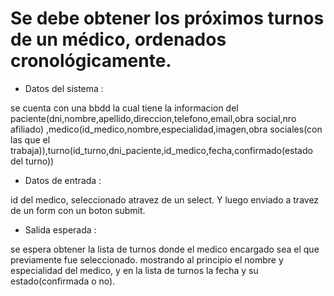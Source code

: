 # Se debe obtener los próximos turnos de un médico, ordenados cronológicamente.

- Datos del sistema :

se cuenta con una bbdd la cual tiene la informacion del paciente(dni,nombre,apellido,direccion,telefono,email,obra social,nro afiliado)
,medico(id_medico,nombre,especialidad,imagen,obra sociales(con las que el trabaja)),turno(id_turno,dni_paciente,id_medico,fecha,confirmado(estado del turno))

- Datos de entrada :

id del medico, seleccionado atravez de un select.
Y luego enviado a travez de un form con un boton submit.

- Salida esperada :

se espera obtener la lista de turnos donde el medico encargado sea el que previamente fue seleccionado.
mostrando al principio el nombre y especialidad del medico, y en la lista de turnos la fecha y su estado(confirmada o no).
